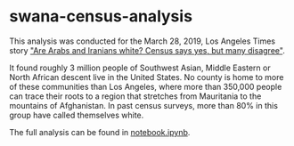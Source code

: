 # swana-census-analysis

This analysis was conducted for the March 28, 2019, Los Angeles Times story ["Are Arabs and Iranians white? Census says yes, but many disagree"](https://www.latimes.com/projects/la-me-census-middle-east-north-africa-race/).

It found roughly 3 million people of Southwest Asian, Middle Eastern or North African descent live in the United States. No county is home to more of these communities than Los Angeles, where more than 350,000 people can trace their roots to a region that stretches from Mauritania to the mountains of Afghanistan. In past census surveys, more than 80% in this group have called themselves white.

The full analysis can be found in [notebook.ipynb](./notebook.ipynb).

